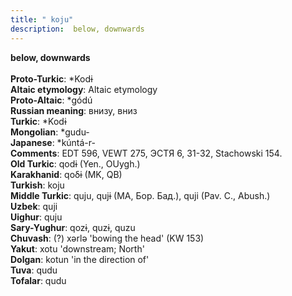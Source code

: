 ```yaml
---
title: " koju"
description:  below, downwards
---
```

<strong> below, downwards</strong><br><br>
<strong>Proto-Turkic</strong>:  *Kodɨ<br>
<strong>Altaic etymology</strong>:  Altaic etymology<br>
<strong> Proto-Altaic</strong>:  *gódú<br>
<strong>Russian meaning</strong>:  внизу, вниз<br>
<strong>Turkic</strong>:  *Kodɨ<br>
<strong>Mongolian</strong>:  *gudu-<br>
<strong>Japanese</strong>:  *kúntá-r-<br>
<strong>Comments</strong>:  EDT 596, VEWT 275, ЭСТЯ 6, 31-32, Stachowski 154.<br>
<strong>Old Turkic</strong>:  qodɨ (Yen., OUygh.)<br>
<strong>Karakhanid</strong>:  qoδɨ (MK, QB)<br>
<strong>Turkish</strong>:  koju<br>
<strong>Middle Turkic</strong>:  quju, qujɨ (MA, Бор. Бад.), quji (Pav. C., Abush.)<br>
<strong>Uzbek</strong>:  quji<br>
<strong>Uighur</strong>:  quju<br>
<strong>Sary-Yughur</strong>:  qozɨ, quzɨ, quzu<br>
<strong>Chuvash</strong>:  (?) xǝrlǝ 'bowing the head' (KW 153)<br>
<strong>Yakut</strong>:  xotu 'downstream; North'<br>
<strong>Dolgan</strong>:  kotun 'in the direction of'<br>
<strong>Tuva</strong>:  qudu<br>
<strong>Tofalar</strong>:  qudu<br>


